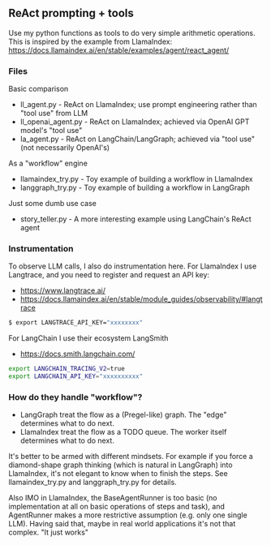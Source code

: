 ## ReAct prompting + tools

Use my python functions as tools to do very simple arithmetic operations.
This is inspired by the example from LlamaIndex:
https://docs.llamaindex.ai/en/stable/examples/agent/react_agent/


### Files
Basic comparison
* ll_agent.py - ReAct on LlamaIndex; use prompt engineering rather than "tool use" from LLM
* ll_openai_agent.py - ReAct on LlamaIndex; achieved via OpenAI GPT model's "tool use"
* la_agent.py - ReAct on LangChain/LangGraph; achieved via "tool use" (not necessarily OpenAI's)

As a "workflow" engine
* llamaindex_try.py - Toy example of building a workflow in LlamaIndex
* langgraph_try.py - Toy example of building a workflow in LangGraph

Just some dumb use case
* story_teller.py - A more interesting example using LangChain's ReAct agent


### Instrumentation

To observe LLM calls, I also do instrumentation here.
For LlamaIndex I use Langtrace, and you need to register and request an API key:
* https://www.langtrace.ai/
* https://docs.llamaindex.ai/en/stable/module_guides/observability/#langtrace

```bash
$ export LANGTRACE_API_KEY="xxxxxxxx"
```

For LangChain I use their ecosystem LangSmith
* https://docs.smith.langchain.com/
```bash
export LANGCHAIN_TRACING_V2=true
export LANGCHAIN_API_KEY="xxxxxxxxxx"
```


### How do they handle "workflow"?
* LangGraph treat the flow as a (Pregel-like) graph.  The "edge" determines what to do next.
* LlamaIndex treat the flow as a TODO queue.  The worker itself determines what to do next.

It's better to be armed with different mindsets.  For example if you force a diamond-shape graph thinking
(which is natural in LangGraph) into LlamaIndex, it's not elegant to know when to finish the steps.
See llamaindex_try.py and langgraph_try.py for details.

Also IMO in LlamaIndex, the BaseAgentRunner is too basic (no implementation at all on basic
operations of steps and task), and AgentRunner makes a more restrictive assumption (e.g. only
one single LLM).  Having said that, maybe in real world applications it's not that complex.
"It just works"